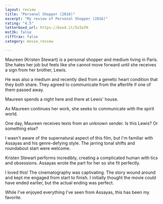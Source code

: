```yaml
---
layout: review
title: "Personal Shopper (2016)"
excerpt: "My review of Personal Shopper (2016)"
rating: "4.5"
letterboxd_url: https://boxd.it/5x5afH
mst3k: false
rifftrax: false
category: movie_review

---
```


Maureen (Kristen Stewart) is a personal shopper and medium living in Paris. She hates her job but feels like she cannot move forward until she receives a sign from her brother, Lewis.

He was also a medium and recently died from a genetic heart condition that they both share. They agreed to communicate from the afterlife if one of them passed away.

Maureen spends a night here and there at Lewis' house.

As Maureen continues her work, she seeks to communicate with the spirit world.

One day, Maureen receives texts from an unknown sender. Is this Lewis? Or something else?

I wasn't aware of the supernatural aspect of this film, but I'm familiar with Assayas and his genre-defying style. The jarring tonal shifts and roundabout start were welcome.

Kristen Stewart performs incredibly, creating a complicated human with tics and obsessions. Assayas wrote the part for her so she fit perfectly.

I loved this! The cinematography was captivating. The story wound around and kept me engaged from start to finish. I initially thought the movie could have ended earlier, but the actual ending was perfect.

While I've enjoyed everything I've seen from Assayas, this has been my favorite.